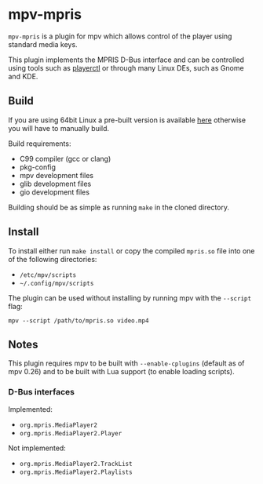 # mpv-mpris

`mpv-mpris` is a plugin for mpv which allows control of the player using
standard media keys. 

This plugin implements the MPRIS D-Bus interface and can be controlled using
tools such as [playerctl](https://github.com/acrisci/playerctl) or through many
Linux DEs, such as Gnome and KDE.

## Build

If you are using 64bit Linux a pre-built version is available
[here](https://github.com/hoyon/mpv-mpris/releases) otherwise you will have to
manually build.

Build requirements:
 - C99 compiler (gcc or clang)
 - pkg-config
 - mpv development files
 - glib development files
 - gio development files

Building should be as simple as running `make` in the cloned directory.

## Install

To install either run `make install` or copy the compiled `mpris.so` file into
one of the following directories:
- `/etc/mpv/scripts`
- `~/.config/mpv/scripts`

The plugin can be used without installing by running mpv with the `--script` flag:

```
mpv --script /path/to/mpris.so video.mp4
```

## Notes

This plugin requires mpv to be built with `--enable-cplugins` (default as of mpv 0.26)
and to be built with Lua support (to enable loading scripts).

### D-Bus interfaces

Implemented:
- `org.mpris.MediaPlayer2` 
- `org.mpris.MediaPlayer2.Player` 

Not implemented:
- `org.mpris.MediaPlayer2.TrackList`
 - `org.mpris.MediaPlayer2.Playlists`
